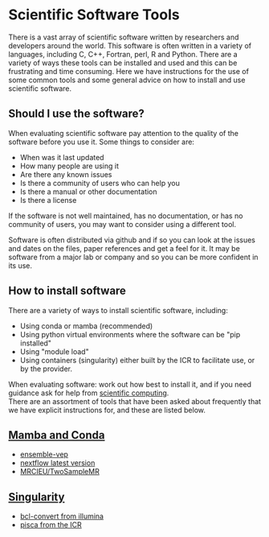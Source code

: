 # Scientific Software Tools

There is a vast array of scientific software written by researchers and developers around the world. 
This software is often written in a variety of languages, including C, C++, Fortran, perl, R and Python. 
There are a variety of ways these tools can be installed and used and this can be frustrating and time consuming. Here we have instructions for the use of some common tools and some general advice on how to install and use scientific software.

## Should I use the software?
When evaluating scientific software pay attention to the quality of the software before you use it.  Some things to consider are:

- When was it last updated  
- How many people are using it  
- Are there any known issues  
- Is there a community of users who can help you  
- Is there a manual or other documentation  
- Is there a license  

If the software is not well maintained, has no documentation, or has no community of users, you may want to consider using a different tool.

Software is often distributed via github and if so you can look at the issues and dates on the files, paper references and get a feel for it. It may be software from a major lab or company and so you can be more confident in its use.


## How to install software
There are a variety of ways to install scientific software, including:  
- Using conda or mamba (recommended)  
- Using python virtual environments where the software can be "pip installed"  
- Using "module load"  
- Using containers (singularity) either built by the ICR to facilitate use, or by the provider.  

When evaluating software: work out how best to install it, and if you need guidance ask for help from [scientific computing](mainto:schelpdesk).  
There are an assortment of tools that have been asked about frequently that we have explicit instructions for, and these are listed below.

## [Mamba and Conda](mamba-tools.md)
- [ensemble-vep](mamba-tools.md#ensemble-vep)
- [nextflow latest version](mamba-tools.md#nextflow-latest-version)
- [MRCIEU/TwoSampleMR](mamba-tools.md#mrcieutwosamplemr)

## [Singularity](container-tools.md)
- [bcl-convert from illumina](container-tools.md#bcl-convert-from-illumina)
- [pisca from the ICR](container-tools.md#pisca-from-the-icr)






